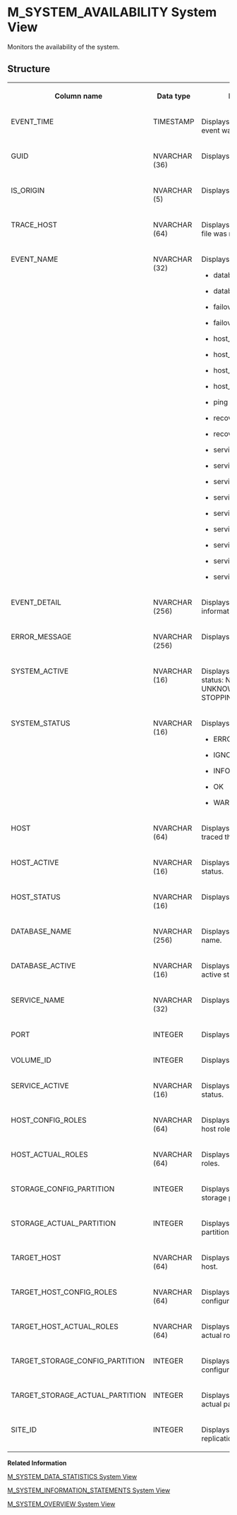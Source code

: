 <!-- loio1ef9723a03214bd889c4fb8947765aa4 -->

# M\_SYSTEM\_AVAILABILITY System View

Monitors the availability of the system.



## Structure


<table>
<tr>
<th valign="top">

Column name

</th>
<th valign="top">

Data type

</th>
<th valign="top">

Description

</th>
</tr>
<tr>
<td valign="top">

EVENT\_TIME

</td>
<td valign="top">

TIMESTAMP

</td>
<td valign="top">

Displays the time that this event was originally traced.

</td>
</tr>
<tr>
<td valign="top">

GUID

</td>
<td valign="top">

NVARCHAR \(36\)

</td>
<td valign="top">

Displays the event guide.

</td>
</tr>
<tr>
<td valign="top">

IS\_ORIGIN

</td>
<td valign="top">

NVARCHAR \(5\)

</td>
<td valign="top">

Displays the original entry.

</td>
</tr>
<tr>
<td valign="top">

TRACE\_HOST

</td>
<td valign="top">

NVARCHAR \(64\)

</td>
<td valign="top">

Displays the host the trace file was read from.

</td>
</tr>
<tr>
<td valign="top">

EVENT\_NAME

</td>
<td valign="top">

NVARCHAR \(32\)

</td>
<td valign="top">

Displays the event name:

-   database\_add

-   database\_remove

-   failover\_begin

-   failover\_end

-   host\_remove\_prepare

-   host\_remove\_reorg

-   host\_remove\_abort

-   host\_remove

-   ping

-   recovery\_begin

-   recovery\_end

-   service\_remove

-   service\_remove\_abort

-   service\_remove\_prepare

-   service\_remove\_reorg

-   service\_started

-   service\_starting

-   service\_stopped

-   service\_stopping

-   service\_unknown




</td>
</tr>
<tr>
<td valign="top">

EVENT\_DETAIL

</td>
<td valign="top">

NVARCHAR \(256\)

</td>
<td valign="top">

Displays any additional information.

</td>
</tr>
<tr>
<td valign="top">

ERROR\_MESSAGE

</td>
<td valign="top">

NVARCHAR \(256\)

</td>
<td valign="top">

Displays the error message.

</td>
</tr>
<tr>
<td valign="top">

SYSTEM\_ACTIVE

</td>
<td valign="top">

NVARCHAR \(16\)

</td>
<td valign="top">

Displays the system active status: NO, YES, UNKNOWN, STARTING, or STOPPING.

</td>
</tr>
<tr>
<td valign="top">

SYSTEM\_STATUS

</td>
<td valign="top">

NVARCHAR \(16\)

</td>
<td valign="top">

Displays the system status:

-   ERROR

-   IGNORE

-   INFO

-   OK

-   WARNING




</td>
</tr>
<tr>
<td valign="top">

HOST

</td>
<td valign="top">

NVARCHAR \(64\)

</td>
<td valign="top">

Displays the host that traced the event.

</td>
</tr>
<tr>
<td valign="top">

HOST\_ACTIVE

</td>
<td valign="top">

NVARCHAR \(16\)

</td>
<td valign="top">

Displays the host active status.

</td>
</tr>
<tr>
<td valign="top">

HOST\_STATUS

</td>
<td valign="top">

NVARCHAR \(16\)

</td>
<td valign="top">

Displays the host status.

</td>
</tr>
<tr>
<td valign="top">

DATABASE\_NAME

</td>
<td valign="top">

NVARCHAR \(256\)

</td>
<td valign="top">

Displays the database name.

</td>
</tr>
<tr>
<td valign="top">

DATABASE\_ACTIVE

</td>
<td valign="top">

NVARCHAR \(16\)

</td>
<td valign="top">

Displays the database active status.

</td>
</tr>
<tr>
<td valign="top">

SERVICE\_NAME

</td>
<td valign="top">

NVARCHAR \(32\)

</td>
<td valign="top">

Displays the service name.

</td>
</tr>
<tr>
<td valign="top">

PORT

</td>
<td valign="top">

INTEGER

</td>
<td valign="top">

Displays the service port.

</td>
</tr>
<tr>
<td valign="top">

VOLUME\_ID

</td>
<td valign="top">

INTEGER

</td>
<td valign="top">

Displays the volume ID.

</td>
</tr>
<tr>
<td valign="top">

SERVICE\_ACTIVE

</td>
<td valign="top">

NVARCHAR \(16\)

</td>
<td valign="top">

Displays the service active status.

</td>
</tr>
<tr>
<td valign="top">

HOST\_CONFIG\_ROLES

</td>
<td valign="top">

NVARCHAR \(64\)

</td>
<td valign="top">

Displays the configured host roles.

</td>
</tr>
<tr>
<td valign="top">

HOST\_ACTUAL\_ROLES

</td>
<td valign="top">

NVARCHAR \(64\)

</td>
<td valign="top">

Displays the actual host roles.

</td>
</tr>
<tr>
<td valign="top">

STORAGE\_CONFIG\_PARTITION

</td>
<td valign="top">

INTEGER

</td>
<td valign="top">

Displays the configured storage partition.

</td>
</tr>
<tr>
<td valign="top">

STORAGE\_ACTUAL\_PARTITION

</td>
<td valign="top">

INTEGER

</td>
<td valign="top">

Displays the actual storage partition.

</td>
</tr>
<tr>
<td valign="top">

TARGET\_HOST

</td>
<td valign="top">

NVARCHAR \(64\)

</td>
<td valign="top">

Displays the failover target host.

</td>
</tr>
<tr>
<td valign="top">

TARGET\_HOST\_CONFIG\_ROLES

</td>
<td valign="top">

NVARCHAR \(64\)

</td>
<td valign="top">

Displays the target host configuration roles.

</td>
</tr>
<tr>
<td valign="top">

TARGET\_HOST\_ACTUAL\_ROLES

</td>
<td valign="top">

NVARCHAR \(64\)

</td>
<td valign="top">

Displays the target host actual roles.

</td>
</tr>
<tr>
<td valign="top">

TARGET\_STORAGE\_CONFIG\_PARTITION

</td>
<td valign="top">

INTEGER

</td>
<td valign="top">

Displays the target storage configuration partition.

</td>
</tr>
<tr>
<td valign="top">

TARGET\_STORAGE\_ACTUAL\_PARTITION

</td>
<td valign="top">

INTEGER

</td>
<td valign="top">

Displays the target storage actual partition.

</td>
</tr>
<tr>
<td valign="top">

SITE\_ID

</td>
<td valign="top">

INTEGER

</td>
<td valign="top">

Displays the system replication site ID.

</td>
</tr>
</table>

**Related Information**  


[M\_SYSTEM\_DATA\_STATISTICS System View](m-system-data-statistics-system-view-b354762.md "Lists data statistics generated by the server when you query a column and row store object.")

[M\_SYSTEM\_INFORMATION\_STATEMENTS System View](m-system-information-statements-system-view-20c5dfa.md "Provides system information statements.")

[M\_SYSTEM\_OVERVIEW System View](m-system-overview-system-view-20c61f0.md "Provides an overview of system status including important resource usage information and alerts.")

